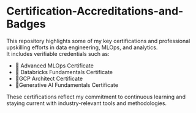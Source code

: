 # Certification-Accreditations-and-Badges

This repository highlights some of my key certifications and professional upskilling efforts in data engineering, MLOps, and analytics.  
It includes verifiable credentials such as:

- 📄 Advanced MLOps Certificate  
- 📄 Databricks Fundamentals Certificate
- 📄GCP Architect Certificate
- 📄Generative AI Fundamentals Certificate

These certifications reflect my commitment to continuous learning and staying current with industry-relevant tools and methodologies.
